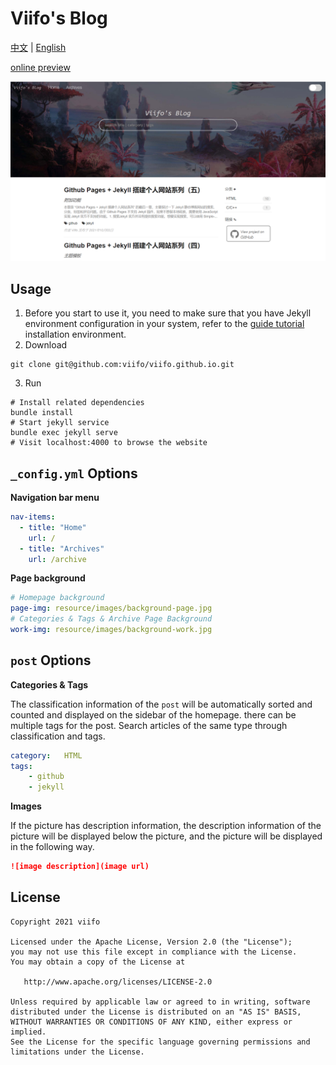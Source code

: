 # Viifo's Blog

[中文](https://github.com/viifo/viifo.github.io/blob/master/README.md) | [English](https://github.com/viifo/viifo.github.io/blob/master/README_en.md)

[online preview](https://viifo.github.io/)

![](./screenshots/preview.png)





## Usage

1. Before you start to use it, you need to make sure that you have Jekyll environment configuration in your system, refer to the [guide tutorial](https://viifo.github.io/html/2021-10-03-Github-Pages+Jekyll%E6%90%AD%E5%BB%BA%E4%B8%AA%E4%BA%BA%E7%BD%91%E7%AB%99%E7%B3%BB%E5%88%97(1).html) installation environment.
2. Download
```shell
git clone git@github.com:viifo/viifo.github.io.git
```
3. Run
```shell
# Install related dependencies
bundle install 
# Start jekyll service
bundle exec jekyll serve
# Visit localhost:4000 to browse the website
```





## `_config.yml` Options

**Navigation bar menu**

```yaml
nav-items:
  - title: "Home"
    url: /
  - title: "Archives"
    url: /archive
```
**Page background**

```yaml
# Homepage background
page-img: resource/images/background-page.jpg
# Categories & Tags & Archive Page Background
work-img: resource/images/background-work.jpg
```





## `post` Options

**Categories & Tags**

The classification information of the `post` will be automatically sorted and counted and displayed on the sidebar of the homepage. there can be multiple tags for the post. Search articles of the same type through classification and tags.

```yaml
category:   HTML
tags:
    - github
    - jekyll
```

**Images**

If the picture has description information, the description information of the picture will be displayed below the picture, and the picture will be displayed in the following way.
```markdown
![image description](image url)
```





## License

```
Copyright 2021 viifo

Licensed under the Apache License, Version 2.0 (the "License");
you may not use this file except in compliance with the License.
You may obtain a copy of the License at

   http://www.apache.org/licenses/LICENSE-2.0

Unless required by applicable law or agreed to in writing, software
distributed under the License is distributed on an "AS IS" BASIS,
WITHOUT WARRANTIES OR CONDITIONS OF ANY KIND, either express or implied.
See the License for the specific language governing permissions and
limitations under the License.
```

